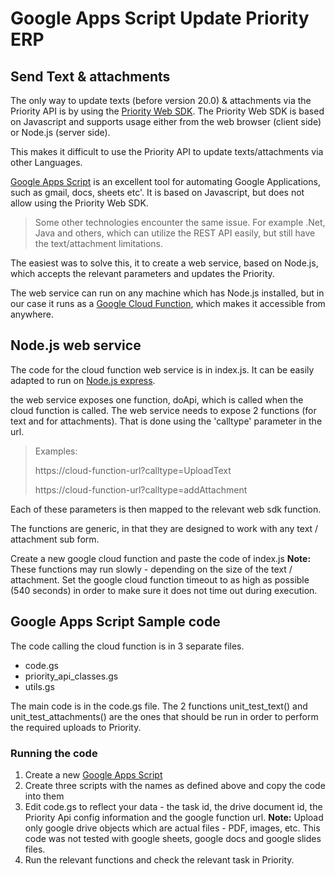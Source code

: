 # Google Apps Script Update Priority ERP
## Send Text & attachments
The only way to update texts (before version 20.0) & attachments via the Priority API is by using the [Priority Web SDK](https://prioritysoftware.github.io/api/).
The Priority Web SDK is based on Javascript and supports usage either from the web browser (client side) or Node.js (server side).

This makes it difficult to use the Priority API to update texts/attachments via other Languages.

[Google Apps Script](https://developers.google.com/apps-script) is an excellent tool for automating Google Applications, such as gmail, docs, sheets etc'. It is based on Javascript, but does not allow using the Priority Web SDK.
> Some other technologies encounter the same issue. For example .Net, Java and others, which can utilize the REST API easily, but still have the text/attachment limitations.

The easiest was to solve this, it to create a web service, based on Node.js, which accepts the relevant parameters and updates the Priority.

The web service can run on any machine which has Node.js installed, but in our case it runs as a [Google Cloud Function](https://cloud.google.com/functions), which makes it accessible from anywhere.

## Node.js web service
The code for the cloud function web service is in index.js. It can be easily adapted to run on [Node.js express](https://expressjs.com/).

the web service exposes one function, doApi, which is called when the cloud function is called.
The web service needs to expose 2 functions (for text and for attachments). That is done using the 'calltype' parameter in the url.

>Examples:
>
>https://cloud-function-url?calltype=UploadText
>
>https://cloud-function-url?calltype=addAttachment

Each of these parameters is then mapped to the relevant web sdk function.

The functions are generic, in that they are designed to work with any text / attachment sub form.

Create a new google cloud function and paste the code of index.js
**Note:** These functions may run slowly - depending on the size of the text / attachment. Set the google cloud function timeout to as high as possible (540 seconds) in order to make sure it does not time out during execution.

## Google Apps Script Sample code
The code calling the cloud function is in 3 separate files. 
- code.gs
- priority_api_classes.gs
- utils.gs

The main code is in the code.gs file.
The 2 functions unit_test_text() and unit_test_attachments() are the ones that should be run in order to perform the required uploads to Priority.

### Running the code
1. Create a new [Google Apps Script](https://developers.google.com/apps-script/guides/standalone)
2. Create three scripts with the names as defined above and copy the code into them
3. Edit code.gs to reflect your data - the task id, the drive document id, the Priority Api config information and the google function url.
**Note:** Upload only google drive objects which are actual files - PDF, images, etc. This code was not tested with google sheets, google docs and google slides files.
4. Run the relevant functions and check the relevant task in Priority.

